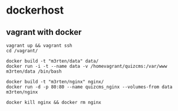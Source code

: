# dockerhost

## vagrant with docker

    vagrant up && vagrant ssh
    cd /vagrant/
    
    docker build -t "m3rten/data" data/
    docker run -i -t --name data -v /homevagrant/quizcms:/var/www m3rten/data /bin/bash
    
    docker build -t "m3rten/nginx" nginx/
    docker run -d -p 80:80 --name quizcms_nginx --volumes-from data m3rten/nginx
    
    docker kill nginx && docker rm nginx
    
    
    